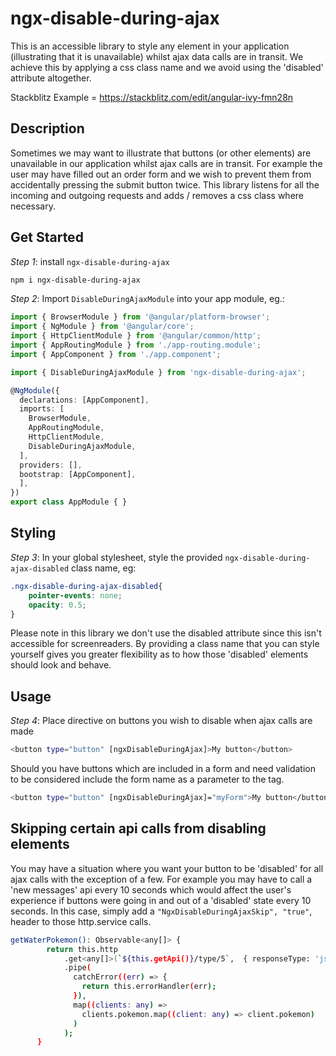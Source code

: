 # ngx-disable-during-ajax

This is an accessible library to style any element in your application (illustrating that it is unavailable) whilst ajax data calls are in transit.
We achieve this by applying a css class name and we avoid using the 'disabled' attribute altogether.

Stackblitz Example = https://stackblitz.com/edit/angular-ivy-fmn28n

## Description

Sometimes we may want to illustrate that buttons (or other elements) are unavailable in our application whilst ajax calls are in transit. For example the user may have filled out an order form and we wish to prevent them from accidentally pressing the submit button twice. This library listens for all the incoming and outgoing requests and adds / removes a css class where necessary.

## Get Started

*Step 1*: install `ngx-disable-during-ajax`

```bash
npm i ngx-disable-during-ajax
```

*Step 2*: Import `DisableDuringAjaxModule` into your app module, eg.:

```ts
import { BrowserModule } from '@angular/platform-browser';
import { NgModule } from '@angular/core';
import { HttpClientModule } from '@angular/common/http';
import { AppRoutingModule } from './app-routing.module';
import { AppComponent } from './app.component';

import { DisableDuringAjaxModule } from 'ngx-disable-during-ajax';

@NgModule({
  declarations: [AppComponent],
  imports: [
    BrowserModule,
    AppRoutingModule,
    HttpClientModule,
    DisableDuringAjaxModule,
  ],
  providers: [],
  bootstrap: [AppComponent],
  ],
})
export class AppModule { }
```

## Styling

*Step 3*: In your global stylesheet, style the provided `ngx-disable-during-ajax-disabled` class name, eg:

```css
.ngx-disable-during-ajax-disabled{
    pointer-events: none;
    opacity: 0.5;
}
```

Please note in this library we don't use the disabled attribute since this isn't accessible for screenreaders. By providing a class name that you can style yourself gives you greater flexibility as to how those 'disabled' elements should look and behave.

## Usage

*Step 4*: Place directive on buttons you wish to disable when ajax calls are made

```bash
<button type="button" [ngxDisableDuringAjax]>My button</button>
```

Should you have buttons which are included in a form and need validation to be considered include the form name as a parameter to the tag.

```bash
<button type="button" [ngxDisableDuringAjax]="myForm">My button</button>
```

## Skipping certain api calls from disabling elements

You may have a situation where you want your button to be 'disabled' for all ajax calls with the exception of a few. For example you may have to call a 'new messages' api every 10 seconds which would affect the user's experience if buttons were going in and out of a 'disabled' state every 10 seconds. In this case, simply add a `"NgxDisableDuringAjaxSkip", "true"`, header to those http.service calls.

```bash
getWaterPokemon(): Observable<any[]> {
        return this.http
            .get<any[]>(`${this.getApi()}/type/5`,  { responseType: 'json', headers: new HttpHeaders().set("NgxDisableDuringAjaxSkip", "true") })
            .pipe(
              catchError((err) => {
                return this.errorHandler(err);
              }),
              map((clients: any) =>
                clients.pokemon.map((client: any) => client.pokemon)
              )
            );
      }
```